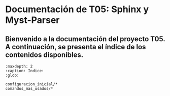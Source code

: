 # Documentación de T05: Sphinx y Myst-Parser

## Bienvenido a la documentación del proyecto T05. A continuación, se presenta el índice de los contenidos disponibles.



```{toctree}
:maxdepth: 2
:caption: Indice:
:glob:

configuracion_inicial/*
comandos_mas_usados/*

